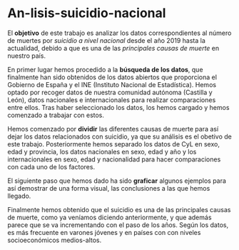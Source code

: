 # An-lisis-suicidio-nacional
El **objetivo** de este trabajo es analizar los datos correspondientes al número
de muertes por *suicidio a nivel nacional* desde el año 2019 hasta la actualidad, 
debido a que es una de las _principales causas de muerte_ en nuestro país.

En primer lugar hemos procedido a la __búsqueda de los datos__, que finalmente 
han sido obtenidos de los datos abiertos que proporciona el Gobierno de España y
el INE (Instituto Nacional de Estadística). Hemos optado por recoger datos de 
nuestra comunidad autónoma (Castilla y León), datos nacionales e internacionales
para realizar comparaciones entre ellos.
Tras haber seleccionado los datos, los hemos cargado y hemos comenzado a 
trabajar con estos.

Hemos comenzado por __dividir__ las diferentes causas de muerte para así dejar 
los datos relacionados con suicidio, ya que su análisis es el obetivo de este 
trabajo. Posteriormente hemos separado los datos de CyL en sexo, edad y provincia, 
los datos nacionales en sexo, edad y año y los internacionales en sexo, edad y 
nacionalidad para hacer comparaciones con cada uno de los factores.

El siguiente paso que hemos dado ha sido **graficar** algunos ejemplos para así demostrar
de una forma visual, las conclusiones a las que hemos llegado.

Finalmente hemos obtenido que el suicidio es una de las principales causas de muerte, como
ya veníamos diciendo anteriormente, y que además parece que se va incrementando con el
paso de los años. Según los datos, es más frecuente en varones jóvenes y en países con
con niveles socioeconómicos medios-altos.

